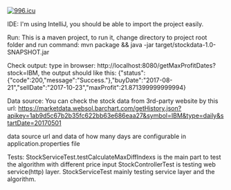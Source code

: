 <a href="https://996.icu"><img src="https://img.shields.io/badge/link-996.icu-red.svg" alt="996.icu" /></a>

IDE:
I'm using IntelliJ, you should be able to import the project easily.

Run:
This is a maven project, to run it, change directory to project root folder and run command: mvn package && java -jar target/stockdata-1.0-SNAPSHOT.jar

Check output:
type in browser: http://localhost:8080/getMaxProfitDates?stock=IBM, the output should like this:
{"status":{"code":200,"message":"Success."},"buyDate":"2017-08-21","sellDate":"2017-10-23","maxProfit":21.871399999999994}

Data source:
You can check the stock data from 3rd-party website by this url:
https://marketdata.websol.barchart.com/getHistory.json?apikey=1ab9d5c67b2b35fc622bb63e686eaa27&symbol=IBM&type=daily&startDate=20170501

data source url and data of how many days are configurable in application.properties file

Tests:
StockServiceTest.testCalculateMaxDiffIndexs is the main part to test the algorithm with different price input
StockControllerTest is testing web service(http) layer.
StockServiceTest mainly testing service layer and the algorithm.
